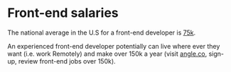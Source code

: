 # Front-end salaries

The national average in the U.S for a front-end developer is [75k](http://www.glassdoor.com/Salaries/front-end-web-developer-salary-SRCH_KO0,23.htm). 

An experienced front-end developer potentially can live where ever they want (i.e. work Remotely) and make over 150k a year (visit [angle.co](https://angel.co/jobs), sign-up, review front-end jobs over 150k).












 







